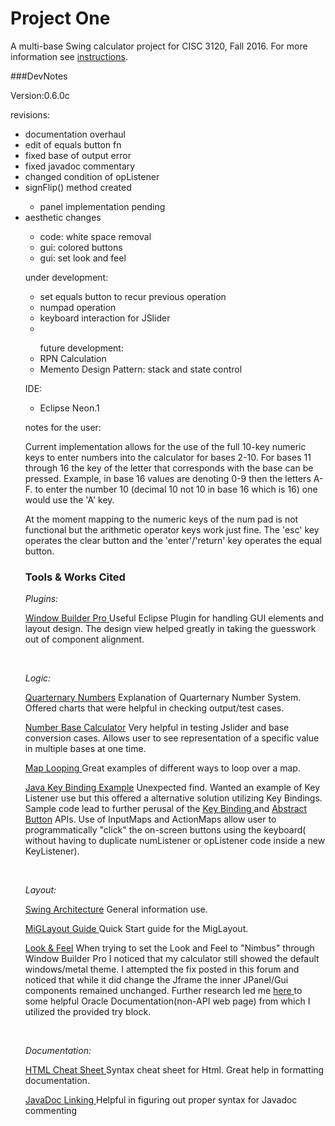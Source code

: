 # Project One


A multi-base Swing calculator project for CISC 3120, Fall 2016. For more information see [instructions](http://bc-cisc3120-f16.github.io/project1).

###DevNotes

<p>

Version:0.6.0c
</p>

<p>
revisions:
<ul>
	<li>documentation overhaul</li>
	<li>edit of equals button fn</li> 
	<li>fixed base of output error</li>
	<li>fixed javadoc commentary</li>
	<li>changed condition of opListener</li>
	<li>signFlip() method created</li>
		<ul><li>panel implementation pending</li></ul>
	<li>aesthetic changes</li>
		<ul><li> code: white space removal </li>
			<li> gui: colored buttons </li>
			<li> gui: set look and feel </li>
</ul>

<p>
under development:
<ul>
	<li> set equals button to recur previous operation</li>
	<li> numpad operation </li>
	<li> keyboard interaction for JSlider<li>
</ul>

<ul>	
future development:	
	<li> RPN Calculation </li>
	<li> Memento Design Pattern: stack and state control </li>

</ul>

IDE:
<ul>
	<li> Eclipse Neon.1 </li>
</ul>
</p>

notes for the user:
<p>

Current implementation allows for the use of the full 10-key numeric keys to enter numbers into the calculator for bases 2-10. For bases 11 through 16 the key of the letter that corresponds with the base can be pressed. Example, in base 16 
values are denoting 0-9 then the letters A-F. to enter the number 10 (decimal 10 not 10 in base 16 which is 16) one would use the 'A' key. 

At the moment mapping to the numeric keys of the num pad is not functional but the arithmetic operator keys
work just fine. The 'esc' key operates the clear button and the 'enter'/'return' key operates the equal button.


</p>

### Tools & Works Cited 

<em> Plugins:</em>

 <p><a href="http://www.eclipse.org/windowbuilder/">Window Builder Pro </a>
Useful Eclipse Plugin for handling GUI elements and layout design. The design view helped greatly in taking the guesswork out of component alignment. 
 </p>
 <br>

 <em> Logic: </em>
 <p><a href="https://en.wikipedia.org/wiki/Quaternary_numeral_system"> Quarternary Numbers</a> Explanation of Quarternary Number System. Offered charts that were helpful in checking output/test cases.
 </p>
 <p>
<a href="http://www.cleavebooks.co.uk/scol/calnumba.htm"> Number Base Calculator</a> Very helpful in testing Jslider and base conversion cases. Allows user to see representation of a specific value in multiple bases at one time.
</p>
<p>
<p>
<a href="http://www.java67.com/2014/05/3-examples-to-loop-map-in-java-foreach.html"> Map Looping </a> Great examples of different ways to loop over a map.
</p>

 <p><a href="http://stackoverflow.com/questions/27283908/java-jbutton-keylistener"> Java Key Binding Example</a> Unexpected find. Wanted an example of Key Listener use but this offered a alternative solution utilizing Key Bindings. Sample code lead to further perusal of the <a href="https://docs.oracle.com/javase/tutorial/uiswing/misc/keybinding.html">Key Binding </a> and <a href="https://docs.oracle.com/javase/7/docs/api/javax/swing/AbstractButton.html"> Abstract Button</a> APIs. Use of InputMaps and ActionMaps allow user to programmatically "click" the on-screen buttons using the keyboard( without having to duplicate numListener or opListener code inside a new KeyListener).
 </p> 
 <br>
 
 <em> Layout: </em>
 <p>
 <a href="http://www.oracle.com/technetwork/java/architecture-142923.html"> Swing Architecture</a> General information use.
 </p>
 <p> 
 <a href="http://miglayout.com/QuickStart.pdf"> MiGLayout Guide </a> Quick Start guide for the MigLayout.
 </p>
 <p>
 <a href="http://stackoverflow.com/questions/7612592/jframe-and-nimbus-look-and-feel"> Look & Feel</a> When trying to set the Look and Feel to "Nimbus" through Window Builder Pro I noticed that my calculator still showed the default windows/metal theme. I attempted the fix posted in this forum and noticed that while it did change the Jframe the inner JPanel/Gui components remained unchanged. Further research led me <a href=https://docs.oracle.com/javase/tutorial/uiswing/lookandfeel/nimbus.html> here </a>to some helpful Oracle Documentation(non-API web page) from which I utilized the provided try block.
 </p> 
 <br>
 
 <em> Documentation: </em>
 <p>
 <a href ="https://www.wired.com/2010/02/html_cheatsheet/"> HTML Cheat Sheet </a>
Syntax cheat sheet for Html. Great help in formatting documentation.
</p>
<a href= "http://corochann.com/get-to-know-coding-rule-of-javadoc-in-10-mins-366.html#see">JavaDoc Linking </a>Helpful in figuring out proper syntax for Javadoc commenting
</p>



